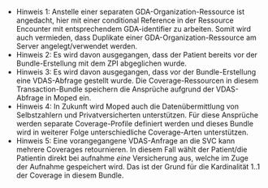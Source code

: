 * Hinweis 1: Anstelle einer separaten GDA-Organization-Ressource ist angedacht, hier mit einer conditional Reference in der Ressource Encounter mit entsprechendem GDA-identifier zu arbeiten. Somit wird auch vermieden, dass Duplikate einer GDA-Organization-Ressource am Server angelegt/verwendet werden.
* Hinweis 2: Es wird davon ausgegangen, dass der Patient bereits vor der Bundle-Erstellung mit dem ZPI abgeglichen wurde.
* Hinweis 3: Es wird davon ausgegangen, dass vor der Bundle-Erstellung eine VDAS-Abfrage gestellt wurde. Die Coverage-Ressourcen in diesem Transaction-Bundle speichern die Ansprüche aufgrund der VDAS-Abfrage in Moped ein.
* Hinweis 4: In Zukunft wird Moped auch die Datenübermittlung von Selbstzahlern und Privatversicherten unterstützen. Für diese Ansprüche werden separate Coverage-Profile definiert werden und dieses Bundle wird in weiterer Folge unterschiedliche Coverage-Arten unterstützen.
* Hinweis 5: Eine vorangegangene VDAS-Anfrage an die SVC kann mehrere Coverages retournieren. In diesem Fall wählt der Patient/die Patientin direkt bei aufnahme *eine* Versicherung aus, welche im Zuge der Aufnahme gespeichert wird. Das ist der Grund für die Kardinalität 1..1 der Coverage in diesem Bundle.
